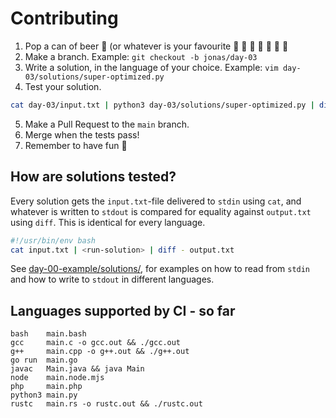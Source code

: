 # Contributing
1. Pop a can of beer :beer: (or whatever is your favourite :popcorn: :lollipop: :champagne: :milk_glass: :wine_glass: :tropical_drink: :chocolate_bar:
2. Make a branch. Example: `git checkout -b jonas/day-03`
3. Write a solution, in the language of your choice. Example: `vim day-03/solutions/super-optimized.py`
4. Test your solution.

```sh
cat day-03/input.txt | python3 day-03/solutions/super-optimized.py | diff - day-03/output.txt
```

5. Make a Pull Request to the `main` branch.
6. Merge when the tests pass!
7. Remember to have fun :tada:

## How are solutions tested?

Every solution gets the `input.txt`-file delivered to `stdin` using `cat`, and whatever is written to `stdout` is compared for equality against `output.txt` using `diff`. This is identical for every language.

```sh
#!/usr/bin/env bash
cat input.txt | <run-solution> | diff - output.txt
```
See [day-00-example/solutions/](https://github.com/Arxcis/adventofcode2020/tree/main/days/day-00-example/solutions), for examples on how to read from `stdin` and how to write to `stdout` in different languages.

## Languages supported by CI - so far

```
bash    main.bash
gcc     main.c -o gcc.out && ./gcc.out
g++     main.cpp -o g++.out && ./g++.out
go run  main.go
javac   Main.java && java Main
node    main.node.mjs
php     main.php
python3 main.py
rustc   main.rs -o rustc.out && ./rustc.out
```
